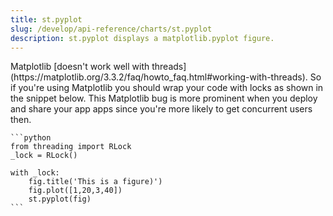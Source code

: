 ```yaml
---
title: st.pyplot
slug: /develop/api-reference/charts/st.pyplot
description: st.pyplot displays a matplotlib.pyplot figure.
---
```


<Autofunction function="streamlit.pyplot" />

<Warning>
    Matplotlib [doesn't work well with threads](https://matplotlib.org/3.3.2/faq/howto_faq.html#working-with-threads). So if you're using Matplotlib you should wrap your code with locks as shown in the snippet below. This Matplotlib bug is more prominent when you deploy and share your app apps since you're more likely to get concurrent users then.

    ```python
    from threading import RLock
    _lock = RLock()

    with _lock:
        fig.title('This is a figure)')
        fig.plot([1,20,3,40])
        st.pyplot(fig)
    ```

</Warning>
